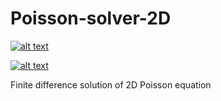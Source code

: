 # Poisson-solver-2D



<p float="left">
<a href = "https://github.com/zaman13/Poisson-solver-2D/blob/master/LICENSE"> <img src="https://img.shields.io/github/license/zaman13/Poisson-solver-2D" alt="alt text"></a>


<a href = "https://github.com/zaman13/Poisson-solver-2D/tree/master/Code"> <img src="https://img.shields.io/badge/version-1.0-red" alt="alt text"> </a>

</p>
Finite difference solution of 2D Poisson equation
